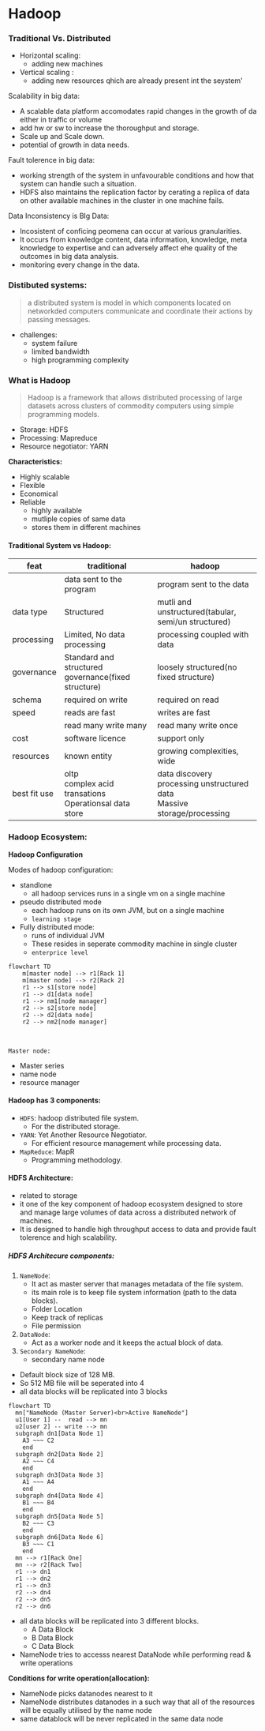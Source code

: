 # Hadoop
### Traditional Vs. Distributed 
- Horizontal scaling:
  - adding new machines
- Vertical scaling :
  - adding new resources qhich are already present int the seystem'

Scalability in big data:
- A scalable data platform accomodates rapid changes in the growth of da either in traffic or volume
- add hw or sw to increase the thoroughput and storage.
- Scale up and Scale down.
- potential of growth in data needs.

Fault tolerence in big data:
- working strength of the system in unfavourable conditions and how that system can handle such a situation.
- HDFS also maintains the replication factor by cerating a replica of data on other available machines in the cluster in one machine fails.

Data Inconsistency is BIg Data:
- Incosistent of conficing peomena can occur at various granularities.
- It occurs from knowledge content, data information, knowledge, meta knowledge to expertise and can adversely affect ehe quality of the outcomes in big data analysis.
- monitoring every change in the data.

### Distibuted systems:
> a distributed system is model in which components located on networkded computers communicate and coordinate their actions by passing messages.
- challenges:
  - system failure
  - limited bandwidth
  - high programming complexity
### What is Hadoop
> Hadoop is a framework that allows distributed processing of large datasets across clusters of commodity computers using simple programming models.

- Storage: HDFS
- Processing: Mapreduce
- Resource negotiator: YARN

**Characteristics:**
- Highly scalable
- Flexible
- Economical
- Reliable
  - highly available
  - mutliple copies of same data
  - stores them in different machines

#### Traditional System vs Hadoop:
|feat|traditional|hadoop|
|-|-|-|
||data sent to the program|program sent to the data|
|data type|Structured|mutli and unstructured(tabular, semi/un structured)|
|processing|Limited, No data processing|processing coupled with data|
|governance|Standard and structured governance(fixed structure)|loosely structured(no fixed structure)|
|schema|required on write|required on read|
|speed|reads are fast|writes are fast|
||read many write many|read many write once|
|cost|software licence|support only|
|resources|known entity|growing complexities, wide|
|best fit use|oltp<br>complex acid transations<br>Operationsal data store|data discovery<br>processing unstructured data<br>Massive storage/processing|

### Hadoop Ecosystem:
**Hadoop Configuration**

Modes of hadoop configuration:
- standlone
  - all hadoop services runs in a single vm on a single machine
- pseudo distributed mode
  - each hadoop runs on its own JVM, but on a single machine
  - `learning stage`
- Fully distributed mode:
  - runs of individual JVM
  - These resides in seperate commodity machine in single cluster
  - `enterprice level`

```mermaid
flowchart TD
    m[master node] --> r1[Rack 1]
    m[master node] --> r2[Rack 2]
    r1 --> s1[store node]
    r1 --> d1[data node]
    r1 --> nm1[node manager]
    r2 --> s2[store node]
    r2 --> d2[data node]
    r2 --> nm2[node manager]

```

<br>

`Master node:`
- Master series
- name node
- resource manager

#### Hadoop has 3 components:
- `HDFS`: hadoop distributed file system.
  - For the distributed storage.
- `YARN`: Yet Another Resource Negotiator.
  - For efficient resource management while processing data.
- `MapReduce`: MapR
  - Programming methodology.
#### HDFS Architecture:
- related to storage
- it one of the key component of hadoop ecosystem designed to store and manage large volumes of data across a distributed network of machines.
- It is designed to handle high throughput access to data and provide fault tolerence and high scalability.

##### HDFS Architecure components:
  
1. `NameNode`: 
   - It act as master server that manages metadata of the file system.
   - its main role is to keep file system information (path to the data blocks).
   - Folder Location
   - Keep track of replicas
   - File permission
2. `DataNode`: 
   - Act as a worker node and it keeps the actual block of data.
3. `Secondary NameNode`:
   - secondary name node

- Default block size of 128 MB.
- So 512 MB file will be seperated into 4
- all data blocks will be replicated into 3 blocks
```mermaid
flowchart TD
  mn["NameNode (Master Server)<br>Active NameNode"] 
  u1[User 1] --  read --> mn
  u2[user 2] -- write --> mn
  subgraph dn1[Data Node 1]
    A3 ~~~ C2
    end
  subgraph dn2[Data Node 2]
    A2 ~~~ C4
    end
  subgraph dn3[Data Node 3]
    A1 ~~~ A4
    end
  subgraph dn4[Data Node 4]
    B1 ~~~ B4
    end
  subgraph dn5[Data Node 5]
    B2 ~~~ C3
    end
  subgraph dn6[Data Node 6]
    B3 ~~~ C1
    end
  mn --> r1[Rack One]
  mn --> r2[Rack Two]
  r1 --> dn1
  r1 --> dn2
  r1 --> dn3
  r2 --> dn4
  r2 --> dn5
  r2 --> dn6

```

- all data blocks will be replicated into 3 different blocks.
  - A Data Block
  - B Data Block
  - C Data Block
- NameNode tries to accesss nearest DataNode while performing read & write operations

**Conditions for write operation(allocation):**
- NameNode picks datanodes nearest to it
- NameNode distributes datanodes in a such way that all of the resources will be equally utilised by the name node
- same datablock will be never replicated in the same data node